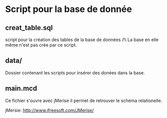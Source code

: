 # Script pour la base de donnée

## creat_table.sql
script pour la création des tables de la base de données /!\ La base en elle même n'est pas crée par ce script.

## data/

Dossier contenant les scripts pour insérer des donées dans la base.

## main.mcd
Ce fichier s'ouvre avec jMerise il permet de retrouver le schéma relationelle.

jMersie: http://www.jfreesoft.com/JMerise/